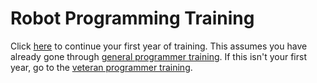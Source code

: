 # Robot Programming Training

Click [here](rookie) to continue your first year of training. This assumes you have already gone through [general programmer training](https://nathansolomon1678.github.io/programmer-training/general). If this isn't your first year, go to the [veteran programmer training](veteran).
